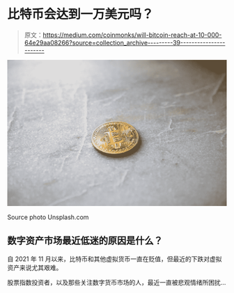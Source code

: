 # 比特币会达到一万美元吗？

> 原文：<https://medium.com/coinmonks/will-bitcoin-reach-at-10-000-64e29aa08266?source=collection_archive---------39----------------------->

![](img/25ab956c2f544a3e3d7f4db638a49fb8.png)

Source photo Unsplash.com

## 数字资产市场最近低迷的原因是什么？

自 2021 年 11 月以来，比特币和其他虚拟货币一直在贬值，但最近的下跌对虚拟资产来说尤其艰难。

股票指数投资者，以及那些关注数字货币市场的人，最近一直被悲观情绪所困扰…